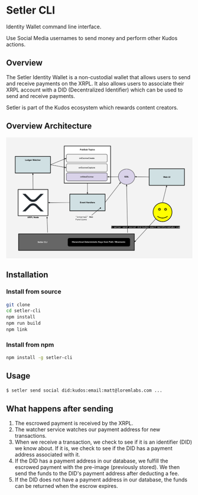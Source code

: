 # Setler CLI

Identity Wallet command line interface. 

Use Social Media usernames to send money and perform other Kudos actions.

## Overview

The Setler Identity Wallet is a non-custodial wallet that allows users to send and receive payments on the XRPL. It also allows users to associate their XRPL account with a DID (Decentralized Identifier) which can be used to send and receive payments.

Setler is part of the Kudos ecosystem which rewards content creators.

## Overview Architecture

![Architecture](./docs/send-to-social-overview.svg)


## Installation

### Install from source

```bash
git clone
cd setler-cli
npm install
npm run build
npm link
```

### Install from npm

```bash
npm install -g setler-cli
```

## Usage

```bash
$ setler send social did:kudos:email:matt@loremlabs.com ...
```

## What happens after sending

1. The escrowed payment is received by the XRPL.
2. The watcher service watches our payment address for new transactions.
3. When we receive a transaction, we check to see if it is an identifier (DID) we know about. If it is, we check to see if the DID has a payment address associated with it.
4. If the DID has a payment address in our database, we fulfill the escrowed payment with the pre-image (previously stored). We then send the funds to the DID's payment address after deducting a fee.
5. If the DID does not have a payment address in our database, the funds can be returned when the escrow expires.

